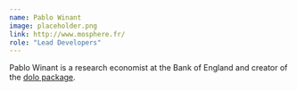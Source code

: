 ```yaml
---
name: Pablo Winant
image: placeholder.png
link: http://www.mosphere.fr/
role: "Lead Developers"
---
```

Pablo Winant is a research economist at the Bank of England and creator of the [dolo package](https://github.com/econforge/dolo).